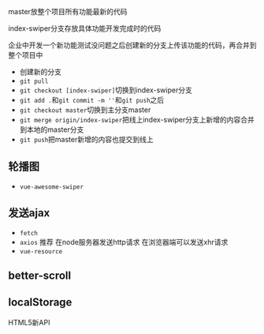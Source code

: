 master放整个项目所有功能最新的代码

index-swiper分支存放具体功能开发完成时的代码

企业中开发一个新功能测试没问题之后创建新的分支上传该功能的代码，再合并到整个项目中

- 创建新的分支
- `git pull`
- `git checkout [index-swiper]`切换到index-swiper分支
- `git add .`和`git commit -m ''`和`git push`之后
- `git checkout master`切换到主分支master
- `git merge origin/index-swiper`把线上index-swiper分支上新增的内容合并到本地的master分支
- `git push`把master新增的内容也提交到线上

## 轮播图

- `vue-awesome-swiper`

## 发送ajax

- `fetch`
- `axios` 推荐 在node服务器发送http请求 在浏览器端可以发送xhr请求
- `vue-resource`

## better-scroll



## localStorage

HTML5新API